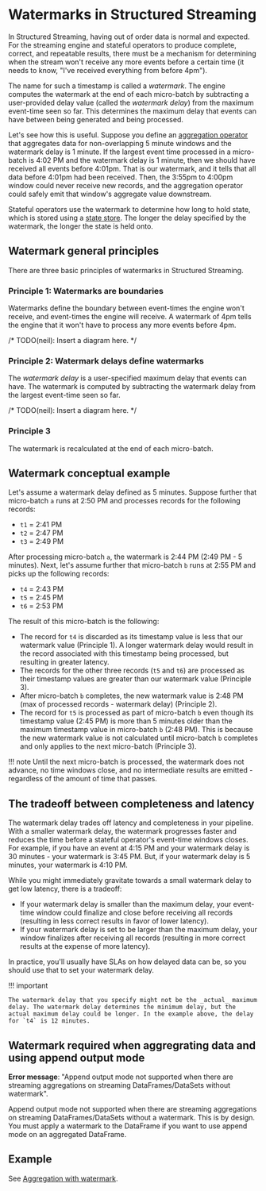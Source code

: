 # Watermarks in Structured Streaming

In Structured Streaming, having out of order data is normal and expected. For the streaming engine and stateful operators to produce complete, correct, and repeatable results, there must be a mechanism for determining when the stream won't receive any more events before a certain time (it needs to know, "I've received everything from before 4pm").

The name for such a timestamp is called a _watermark_. The engine computes the watermark at the end of each micro-batch by subtracting a user-provided delay value (called the _watermark delay_) from the maximum event-time seen so far. This determines the maximum delay that events can have between being generated and being processed.

Let's see how this is useful. Suppose you define an [aggregation operator](../stateful/aggregation.md) that aggregates data for non-overlapping 5 minute windows and the watermark delay is 1 minute. If the largest event time processed in a micro-batch is 4:02 PM and the watermark delay is 1 minute, then we should have received all events before 4:01pm. That is our watermark, and it tells that all data before 4:01pm had been received. Then, the 3:55pm to 4:00pm window could never receive new records, and the aggregation operator could safely emit that window's aggregate value downstream.

Stateful operators use the watermark to determine how long to hold state, which is stored using a [state store](../stream_options/state_stores.md). The longer the delay specified by the watermark, the longer the state is held onto.

## Watermark general principles

There are three basic principles of watermarks in Structured Streaming.

### Principle 1: Watermarks are boundaries

Watermarks define the boundary between event-times the engine won't receive, and event-times the engine will receive. A watermark of 4pm tells the engine that it won't have to process any more events before 4pm.

/* TODO(neil): Insert a diagram here. */

### Principle 2: Watermark delays define watermarks

The _watermark delay_ is a user-specified maximum delay that events can have. The watermark is computed by subtracting the watermark delay from the largest event-time seen so far.

/* TODO(neil): Insert a diagram here. */

 ### Principle 3 

The watermark is recalculated at the end of each micro-batch.

## Watermark conceptual example

Let's assume a watermark delay defined as 5 minutes. Suppose further that micro-batch `a` runs at 2:50 PM and processes records for the following records:

- `t1` = 2:41 PM
- `t2` = 2:47 PM
- `t3` = 2:49 PM

After processing micro-batch `a`, the watermark is 2:44 PM (2:49 PM - 5 minutes). Next, let's assume further that micro-batch `b` runs at 2:55 PM and picks up the following records:

- `t4` = 2:43 PM
- `t5` = 2:45 PM
- `t6` = 2:53 PM

The result of this micro-batch is the following:

- The record for `t4` is discarded as its timestamp value is less that our watermark value (Principle 1). A longer watermark delay would result in the record associated with this timestamp being processed, but resulting in greater latency.
- The records for the other three records (`t5` and `t6`) are processed as their timestamp values are greater than our watermark value (Principle 3).
- After micro-batch `b` completes, the new watermark value is 2:48 PM (max of processed records - watermark delay) (Principle 2).
- The record for `t5` is processed as part of micro-batch `b` even though its timestamp value (2:45 PM) is more than 5 minutes older than the maximum timestamp value in micro-batch `b` (2:48 PM). This is because the new watermark value is not calculated until micro-batch `b` completes and only applies to the next micro-batch (Principle 3). 

!!! note
    Until the next micro-batch is processed, the watermark does not advance, no time windows close, and no intermediate results are emitted - regardless of the amount of time that passes.

## The tradeoff between completeness and latency

The watermark delay trades off latency and completeness in your pipeline. With a smaller watermark delay, the watermark progresses faster and reduces the time before a stateful operator's event-time windows closes. For example, if you have an event at 4:15 PM and your watermark delay is 30 minutes - your watermark is 3:45 PM. But, if your watermark delay is 5 minutes, your watermark is 4:10 PM.

While you might immediately gravitate towards a small watermark delay to get low latency, there is a tradeoff:

- If your watermark delay is smaller than the maximum delay, your event-time window could finalize and close before receiving all records (resulting in less correct results in favor of lower latency). 
- If your watermark delay is set to be larger than the maximum delay, your window finalizes after receiving all records (resulting in more correct results at the expense of more latency). 

In practice, you'll usually have SLAs on how delayed data can be, so you should use that to set your watermark delay.

!!! important

    The watermark delay that you specify might not be the _actual_ maximum delay. The watermark delay determines the minimum delay, but the actual maximum delay could be longer. In the example above, the delay for `t4` is 12 minutes.

## Watermark required when aggregrating data and using append output mode

**Error message**: "Append output mode not supported when there are streaming aggregations on streaming DataFrames/DataSets without watermark".

Append output mode not supported when there are streaming aggregations on streaming DataFrames/DataSets without a watermark. This is by design. You must apply a watermark to the DataFrame if you want to use append mode on an aggregated DataFrame.

## Example

See [Aggregation with watermark](../../examples/aggregation-with-watermark.md).
